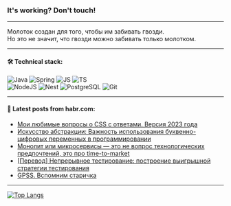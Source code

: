 ### It's working? Don't touch!

---
Молоток создан для того, чтобы им забивать гвозди. <br>
Но это не значит, что гвозди можно забивать только молотком.

---

#### 🛠️ Technical stack:

![Java](https://img.shields.io/badge/Java-informational?logo=Oracle&style=flat&logoColor=white&color=FF4500)
![Spring](https://img.shields.io/badge/SpringBoot-informational?logo=SpringBoot&style=flat&logoColor=white&color=6495ED)
![JS](https://img.shields.io/badge/JS-informational?logo=javaScript&style=flat&logoColor=black&color=F7Df1E)
![TS](https://img.shields.io/badge/TypeScript-informational?logo=typeScript&style=flat&logoColor=black&color=0667A8)  <br>
![NodeJS](https://img.shields.io/badge/NodeJS-informational?logo=node.js&style=flat&logoColor=white&color=43853D)
![Nest](https://img.shields.io/badge/NestJS-informational?logo=NestJS&style=flat&logoColor=white&color=red)
![PostgreSQL](https://img.shields.io/badge/PostgreSQL-informational?logo=PostgreSQL&style=flat&logoColor=white&color=DAA520)
![Git](https://img.shields.io/badge/Git-informational?logo=git&style=flat&logoColor=white&color=778899)

___

#### 💬 Latest posts from habr.com:

<!-- BLOG-POST-LIST:START -->
- [Мои любимые вопросы о CSS с ответами. Версия 2023 года](https://habr.com/ru/companies/ruvds/articles/745668/?utm_source=habrahabr&utm_medium=rss&utm_campaign=745668)
- [Искусство абстракции: Важность использования буквенно-цифровых переменных в программировании](https://habr.com/ru/articles/747314/?utm_source=habrahabr&utm_medium=rss&utm_campaign=747314)
- [Монолит или микросервисы — это не вопрос технологических предпочтений, это про time-to-market](https://habr.com/ru/companies/karuna/articles/746434/?utm_source=habrahabr&utm_medium=rss&utm_campaign=746434)
- [[Перевод] Непрерывное тестирование: построение выигрышной стратегии тестирования](https://habr.com/ru/articles/747280/?utm_source=habrahabr&utm_medium=rss&utm_campaign=747280)
- [GPSS. Вспомним старичка](https://habr.com/ru/articles/747298/?utm_source=habrahabr&utm_medium=rss&utm_campaign=747298)
<!-- BLOG-POST-LIST:END -->

---
[![Top Langs](https://github-readme-stats-git-master-advtsetting-gmailcom.vercel.app/api/top-langs/?username=zloylis&langs_count=10&hide_title=false&title_color=e6edf3&size_weight=0.5&count_weight=0.5&layout=compact&hide_border=true&theme=dracula)](https://github.com/zloylis)

<!-- ![GitHub stats](https://github-readme-stats-git-master-advtsetting-gmailcom.vercel.app/api?username=zloylis&show_icons=true&hide_border=true&theme=dracula&hide_title=true&include_all_commits=true&count_private=true&hide=contribs&hide_rank=true) -->
